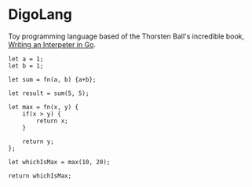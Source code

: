 # DigoLang

Toy programming language based of the Thorsten Ball's incredible book, [Writing an Interpeter in Go](https://interpreterbook.com).

```
let a = 1;
let b = 1;

let sum = fn(a, b) {a+b};

let result = sum(5, 5);

let max = fn(x, y) {
    if(x > y) {
        return x;
    }

    return y;
};

let whichIsMax = max(10, 20);

return whichIsMax;

```